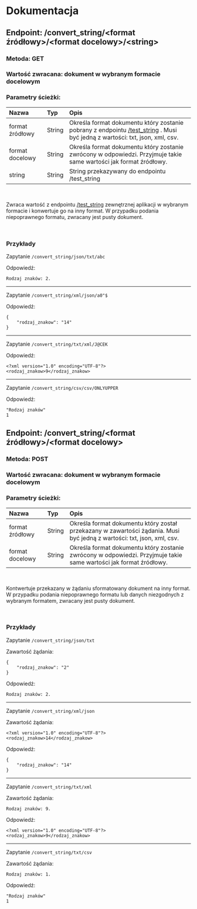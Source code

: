 # Dokumentacja
## Endpoint: /convert_string/\<format źródłowy\>/\<format docelowy\>/\<string\>
### <b>Metoda: GET</b>
### <b>Wartość zwracana: dokument w wybranym formacie docelowym</b>
### <b>Parametry ścieżki:</b>
| Nazwa | Typ | Opis |
|:---|:---|:---|
| format źródłowy | String | Określa format dokumentu który zostanie pobrany z endpointu <a href="https://github.com/snsv-dy/PPKWU/blob/master/zad3/README.md">/test_string</a> . Musi być jedną z wartości: txt, json, xml, csv. |
| format docelowy | String | Określa format dokumentu który zostanie zwrócony w odpowiedzi. Przyjmuje takie same wartości jak format źródłowy. |
| string | String | String przekazywany do endpointu /test_string |

<!-- Sprawdza zawartośc przekazanego stringa pod kątem występowania w nim: dużych i małych liter, liczb oraz znaków specjalnych.
Jeżeli znak z danej grupy znajduje się stringu to ustawiany jest odpowiedni bit w zwracanej wartości. -->
&nbsp;

Zwraca wartość z endpointu <a href="https://github.com/snsv-dy/PPKWU/blob/master/zad3/README.md">/test_string</a> zewnętrznej aplikacji w wybranym formacie i konwertuje go na inny format. W przypadku podania niepoprawnego formatu, zwracany jest pusty dokument.

&nbsp;

### Przykłady

Zapytanie `/convert_string/json/txt/abc`

Odpowiedź: 
```
Rodzaj znaków: 2.
```

---
Zapytanie `/convert_string/xml/json/a0"$`

Odpowiedź: 
```
{
	"rodzaj_znakow": "14"
}
```

---
Zapytanie `/convert_string/txt/xml/J@CEK`

Odpowiedź: 
```
<?xml version="1.0" encoding="UTF-8"?>
<rodzaj_znakow>9</rodzaj_znakow>
```
---
Zapytanie `/convert_string/csv/csv/ONLYUPPER`

Odpowiedź: 
```
"Rodzaj znaków"
1
```

## Endpoint: /convert_string/\<format źródłowy\>/\<format docelowy\>
### <b>Metoda: POST</b>
### <b>Wartość zwracana: dokument w wybranym formacie docelowym</b>
### <b>Parametry ścieżki:</b>
| Nazwa | Typ | Opis |
|:---|:---|:---|
| format źródłowy | String | Określa format dokumentu który został przekazany w zawartości żądania. Musi być jedną z wartości: txt, json, xml, csv. |
| format docelowy | String | Określa format dokumentu który zostanie zwrócony w odpowiedzi. Przyjmuje takie same wartości jak format źródłowy. |

<!-- Sprawdza zawartośc przekazanego stringa pod kątem występowania w nim: dużych i małych liter, liczb oraz znaków specjalnych.
Jeżeli znak z danej grupy znajduje się stringu to ustawiany jest odpowiedni bit w zwracanej wartości. -->
&nbsp;

Kontwertuje przekazany w żądaniu sformatowany dokument na inny format. W przypadku podania niepoprawnego formatu lub danych niezgodnych z wybranym formatem, zwracany jest pusty dokument.

&nbsp;

### Przykłady

Zapytanie `/convert_string/json/txt`

Zawartość żądania: 
```
{
	"rodzaj_znakow": "2"
}
```

Odpowiedź: 
```
Rodzaj znaków: 2.
```

---
Zapytanie `/convert_string/xml/json`

Zawartość żądania: 
```
<?xml version="1.0" encoding="UTF-8"?>
<rodzaj_znakow>14</rodzaj_znakow>
```
Odpowiedź: 
```
{
	"rodzaj_znakow": "14"
}
```

---
Zapytanie `/convert_string/txt/xml`

Zawartość żądania: 
```
Rodzaj znaków: 9.
```
Odpowiedź: 
```
<?xml version="1.0" encoding="UTF-8"?>
<rodzaj_znakow>9</rodzaj_znakow>
```
---
Zapytanie `/convert_string/txt/csv`

Zawartość żądania: 
```
Rodzaj znaków: 1.
```
Odpowiedź: 
```
"Rodzaj znaków"
1
```
